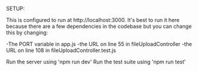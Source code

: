 SETUP:

This is configured to run at http://localhost:3000. It's best to run it here because there are a few dependencies in the codebase but you can change this by changing:

-The PORT variable in app.js 
-the URL on line 55 in fileUploadController
-the URL on line 108 in fileUploadController.test.js

Run the server using 'npm run dev'
Run the test suite using 'npm run test'